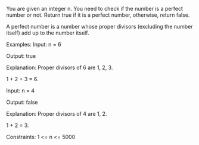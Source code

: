 You are given an integer n. You need to check if the number is a perfect number or not. Return true if it is a perfect number, otherwise, return false.



A perfect number is a number whose proper divisors (excluding the number itself) add up to the number itself.


Examples:
Input: n = 6

Output: true

Explanation: Proper divisors of 6 are 1, 2, 3.

1 + 2 + 3 = 6.

Input: n = 4

Output: false

Explanation: Proper divisors of 4 are 1, 2.

1 + 2 = 3.

Constraints:
1 <= n <= 5000